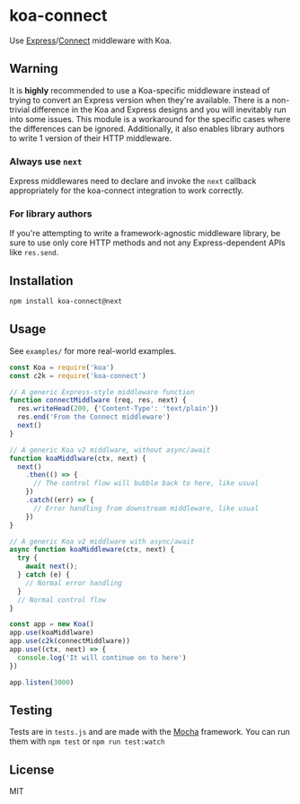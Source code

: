 # koa-connect

Use [Express](https://github.com/strongloop/express)/[Connect](https://github.com/senchalabs/connect) middleware with Koa.

## Warning
It is **highly** recommended to use a Koa-specific middleware instead of trying to convert an Express version when they're available. There is a non-trivial difference in the Koa and Express designs and you will inevitably run into some issues. This module is a workaround for the specific cases where the differences can be ignored. Additionally, it also enables library authors to write 1 version of their HTTP middleware.

### Always use `next`
Express middlewares need to declare and invoke the `next` callback appropriately for the koa-connect integration to work correctly.

### For library authors
If you're attempting to write a framework-agnostic middleware library, be sure to use only core HTTP methods and not any Express-dependent APIs like `res.send`.

## Installation

```sh
npm install koa-connect@next
```

## Usage
See `examples/` for more real-world examples.

```javascript
const Koa = require('koa')
const c2k = require('koa-connect')

// A generic Express-style middleware function
function connectMiddlware (req, res, next) {
  res.writeHead(200, {'Content-Type': 'text/plain'})
  res.end('From the Connect middleware')
  next()
}

// A generic Koa v2 middlware, without async/await
function koaMiddlware(ctx, next) {
  next()
    .then(() => {
      // The control flow will bubble back to here, like usual
    })
    .catch((err) => {
      // Error handling from downstream middleware, like usual
    })
}

// A generic Koa v2 middlware with async/await
async function koaMiddleware(ctx, next) {
  try {
    await next();
  } catch (e) {
    // Normal error handling
  }
  // Normal control flow
}

const app = new Koa()
app.use(koaMiddlware)
app.use(c2k(connectMiddlware))
app.use((ctx, next) => {
  console.log('It will continue on to here')
})

app.listen(3000)
```

## Testing
Tests are in `tests.js` and are made with the [Mocha](https://mochajs.org) framework. You can run them with `npm test` or `npm run test:watch`

## License
MIT
